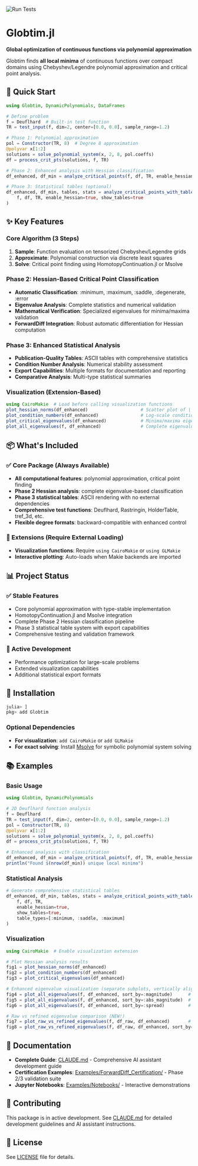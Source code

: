 ![Run Tests](https://github.com/gescholt/globtim.jl/actions/workflows/test.yml/badge.svg)

# Globtim.jl

**Global optimization of continuous functions via polynomial approximation**

Globtim finds **all local minima** of continuous functions over compact domains using Chebyshev/Legendre polynomial approximation and critical point analysis.

## 🚀 Quick Start

```julia
using Globtim, DynamicPolynomials, DataFrames

# Define problem
f = Deuflhard  # Built-in test function
TR = test_input(f, dim=2, center=[0.0, 0.0], sample_range=1.2)

# Phase 1: Polynomial approximation
pol = Constructor(TR, 8)  # Degree 8 approximation
@polyvar x[1:2]
solutions = solve_polynomial_system(x, 2, 8, pol.coeffs)
df = process_crit_pts(solutions, f, TR)

# Phase 2: Enhanced analysis with Hessian classification
df_enhanced, df_min = analyze_critical_points(f, df, TR, enable_hessian=true)

# Phase 3: Statistical tables (optional)
df_enhanced, df_min, tables, stats = analyze_critical_points_with_tables(
    f, df, TR, enable_hessian=true, show_tables=true
)
```

## ✨ Key Features

### Core Algorithm (3 Steps)
1. **Sample**: Function evaluation on tensorized Chebyshev/Legendre grids
2. **Approximate**: Polynomial construction via discrete least squares
3. **Solve**: Critical point finding using HomotopyContinuation.jl or Msolve

### Phase 2: Hessian-Based Critical Point Classification
- **Automatic Classification**: :minimum, :maximum, :saddle, :degenerate, :error
- **Eigenvalue Analysis**: Complete statistics and numerical validation
- **Mathematical Verification**: Specialized eigenvalues for minima/maxima validation
- **ForwardDiff Integration**: Robust automatic differentiation for Hessian computation

### Phase 3: Enhanced Statistical Analysis
- **Publication-Quality Tables**: ASCII tables with comprehensive statistics
- **Condition Number Analysis**: Numerical stability assessment
- **Export Capabilities**: Multiple formats for documentation and reporting
- **Comparative Analysis**: Multi-type statistical summaries

### Visualization (Extension-Based)
```julia
using CairoMakie  # Load before calling visualization functions
plot_hessian_norms(df_enhanced)                    # Scatter plot of ||H||_F
plot_condition_numbers(df_enhanced)                # Log-scale condition numbers
plot_critical_eigenvalues(df_enhanced)             # Minima/maxima eigenvalue validation
plot_all_eigenvalues(f, df_enhanced)               # Complete eigenvalue spectrum (NEW!)
```

## 📦 What's Included

### ✅ Core Package (Always Available)
- **All computational features**: polynomial approximation, critical point finding
- **Phase 2 Hessian analysis**: complete eigenvalue-based classification
- **Phase 3 statistical tables**: ASCII rendering with no external dependencies
- **Comprehensive test functions**: Deuflhard, Rastringin, HolderTable, tref_3d, etc.
- **Flexible degree formats**: backward-compatible with enhanced control

### 🔧 Extensions (Require External Loading)
- **Visualization functions**: Require `using CairoMakie` or `using GLMakie`
- **Interactive plotting**: Auto-loads when Makie backends are imported

## 📊 Project Status

### ✅ Stable Features
- Core polynomial approximation with type-stable implementation
- HomotopyContinuation.jl and Msolve integration
- Complete Phase 2 Hessian classification pipeline
- Phase 3 statistical table system with export capabilities
- Comprehensive testing and validation framework

### 🔄 Active Development
- Performance optimization for large-scale problems
- Extended visualization capabilities
- Additional statistical export formats 

## 🔧 Installation

```julia
julia> ]
pkg> add Globtim
```

### Optional Dependencies
- **For visualization**: `add CairoMakie` or `add GLMakie`
- **For exact solving**: Install [Msolve](https://msolve.lip6.fr/) for symbolic polynomial system solving

## 📚 Examples

### Basic Usage
```julia
using Globtim, DynamicPolynomials

# 2D Deuflhard function analysis
f = Deuflhard
TR = test_input(f, dim=2, center=[0.0, 0.0], sample_range=1.2)
pol = Constructor(TR, 8)
@polyvar x[1:2]
solutions = solve_polynomial_system(x, 2, 8, pol.coeffs)
df = process_crit_pts(solutions, f, TR)

# Enhanced analysis with classification
df_enhanced, df_min = analyze_critical_points(f, df, TR, enable_hessian=true)
println("Found $(nrow(df_min)) unique local minima")
```

### Statistical Analysis
```julia
# Generate comprehensive statistical tables
df_enhanced, df_min, tables, stats = analyze_critical_points_with_tables(
    f, df, TR,
    enable_hessian=true,
    show_tables=true,
    table_types=[:minimum, :saddle, :maximum]
)
```

### Visualization
```julia
using CairoMakie  # Enable visualization extension

# Plot Hessian analysis results
fig1 = plot_hessian_norms(df_enhanced)
fig2 = plot_condition_numbers(df_enhanced)
fig3 = plot_critical_eigenvalues(df_enhanced)

# Enhanced eigenvalue visualization (separate subplots, vertically aligned with dotted connections)
fig4 = plot_all_eigenvalues(f, df_enhanced, sort_by=:magnitude)      # Preserves signs
fig5 = plot_all_eigenvalues(f, df_enhanced, sort_by=:abs_magnitude)  # Absolute values
fig6 = plot_all_eigenvalues(f, df_enhanced, sort_by=:spread)         # Ordered by eigenvalue range

# Raw vs refined eigenvalue comparison (NEW!)
fig7 = plot_raw_vs_refined_eigenvalues(f, df_raw, df_enhanced)       # Distance-ordered pairs
fig8 = plot_raw_vs_refined_eigenvalues(f, df_raw, df_enhanced, sort_by=:function_value_diff)
```

## 📖 Documentation

- **Complete Guide**: [CLAUDE.md](CLAUDE.md) - Comprehensive AI assistant development guide
- **Certification Examples**: [Examples/ForwardDiff_Certification/](Examples/ForwardDiff_Certification/) - Phase 2/3 validation suite
- **Jupyter Notebooks**: [Examples/Notebooks/](Examples/Notebooks/) - Interactive demonstrations

## 🤝 Contributing

This package is in active development. See [CLAUDE.md](CLAUDE.md) for detailed development guidelines and AI assistant instructions.

## 📄 License

See [LICENSE](LICENSE) file for details.
